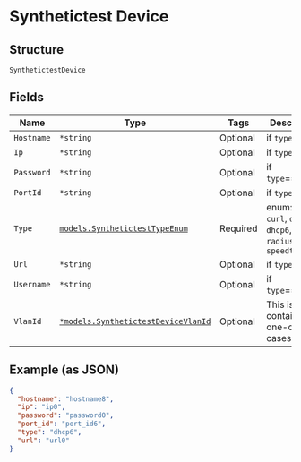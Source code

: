
# Synthetictest Device

## Structure

`SynthetictestDevice`

## Fields

| Name | Type | Tags | Description |
|  --- | --- | --- | --- |
| `Hostname` | `*string` | Optional | if `type`==`dns` |
| `Ip` | `*string` | Optional | if `type`==`arp` |
| `Password` | `*string` | Optional | if `type`==`radius` |
| `PortId` | `*string` | Optional | if `type`==`ssr` |
| `Type` | [`models.SynthetictestTypeEnum`](../../doc/models/synthetictest-type-enum.md) | Required | enum: `arp`, `curl`, `dhcp`, `dhcp6`, `dns`, `radius`, `speedtest` |
| `Url` | `*string` | Optional | if `type`==`curl` |
| `Username` | `*string` | Optional | if `type`==`radius` |
| `VlanId` | [`*models.SynthetictestDeviceVlanId`](../../doc/models/containers/synthetictest-device-vlan-id.md) | Optional | This is a container for one-of cases. |

## Example (as JSON)

```json
{
  "hostname": "hostname8",
  "ip": "ip0",
  "password": "password0",
  "port_id": "port_id6",
  "type": "dhcp6",
  "url": "url0"
}
```

